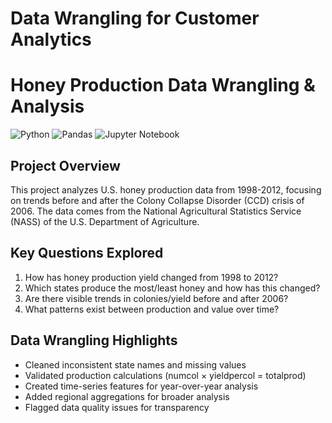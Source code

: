 # Data Wrangling for Customer Analytics
# Honey Production Data Wrangling & Analysis

![Python](https://img.shields.io/badge/python-3670A0?style=for-the-badge&logo=python&logoColor=ffdd54)
![Pandas](https://img.shields.io/badge/pandas-%23150458.svg?style=for-the-badge&logo=pandas&logoColor=white)
![Jupyter Notebook](https://img.shields.io/badge/jupyter-%23FA0F00.svg?style=for-the-badge&logo=jupyter&logoColor=white)

## Project Overview

This project analyzes U.S. honey production data from 1998-2012, focusing on trends before and after the Colony Collapse Disorder (CCD) crisis of 2006. The data comes from the National Agricultural Statistics Service (NASS) of the U.S. Department of Agriculture.

## Key Questions Explored

1. How has honey production yield changed from 1998 to 2012?
2. Which states produce the most/least honey and how has this changed?
3. Are there visible trends in colonies/yield before and after 2006?
4. What patterns exist between production and value over time?

## Data Wrangling Highlights

- Cleaned inconsistent state names and missing values
- Validated production calculations (numcol × yieldpercol = totalprod)
- Created time-series features for year-over-year analysis
- Added regional aggregations for broader analysis
- Flagged data quality issues for transparency
